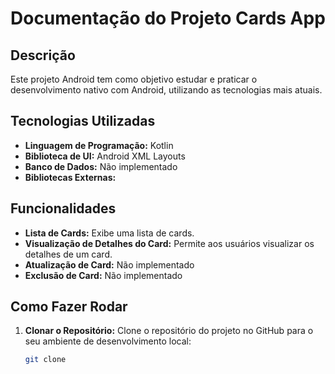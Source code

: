 # Documentação do Projeto Cards App

## Descrição

Este projeto Android tem como objetivo estudar e praticar o desenvolvimento nativo com Android, utilizando as tecnologias mais atuais.

## Tecnologias Utilizadas

- **Linguagem de Programação:** Kotlin
- **Biblioteca de UI:** Android XML Layouts
- **Banco de Dados:** Não implementado
- **Bibliotecas Externas:** 

## Funcionalidades

- **Lista de Cards:** Exibe uma lista de cards.
- **Visualização de Detalhes do Card:** Permite aos usuários visualizar os detalhes de um card.
- **Atualização de Card:** Não implementado
- **Exclusão de Card:** Não implementado

## Como Fazer Rodar

1. **Clonar o Repositório:** Clone o repositório do projeto no GitHub para o seu ambiente de desenvolvimento local:

   ```bash
   git clone 
